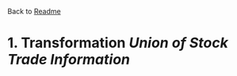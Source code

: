 Back to [Readme](../../../README.md#tutorials-transformations)

# 1. Transformation ***Union of Stock Trade Information***